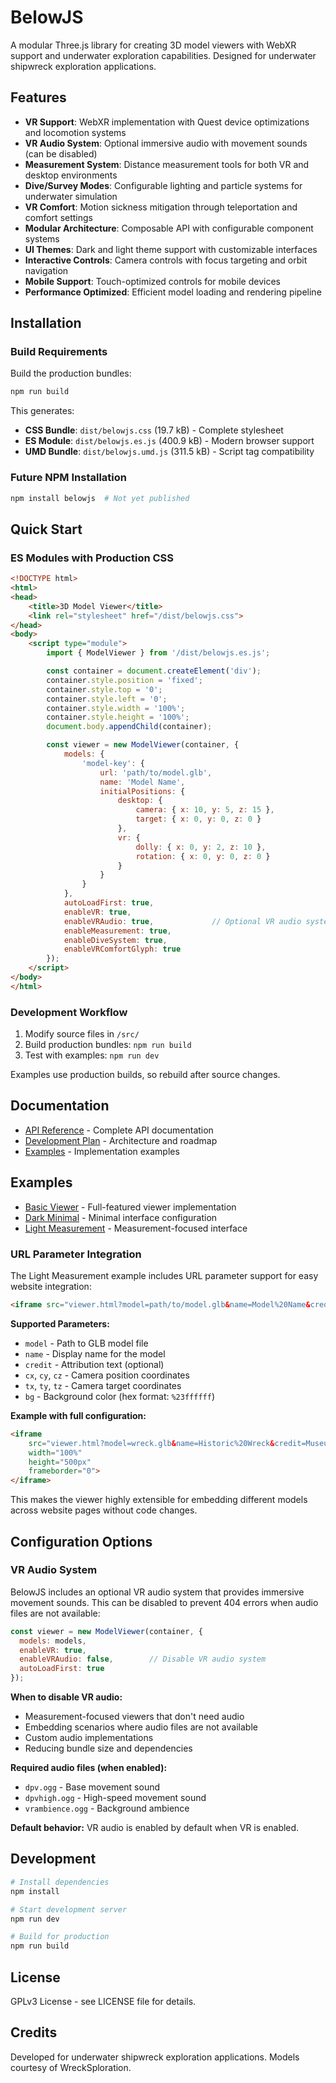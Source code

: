 # BelowJS

A modular Three.js library for creating 3D model viewers with WebXR support and underwater exploration capabilities. Designed for underwater shipwreck exploration applications.

## Features

- **VR Support**: WebXR implementation with Quest device optimizations and locomotion systems
- **VR Audio System**: Optional immersive audio with movement sounds (can be disabled)
- **Measurement System**: Distance measurement tools for both VR and desktop environments
- **Dive/Survey Modes**: Configurable lighting and particle systems for underwater simulation
- **VR Comfort**: Motion sickness mitigation through teleportation and comfort settings
- **Modular Architecture**: Composable API with configurable component systems
- **UI Themes**: Dark and light theme support with customizable interfaces
- **Interactive Controls**: Camera controls with focus targeting and orbit navigation
- **Mobile Support**: Touch-optimized controls for mobile devices
- **Performance Optimized**: Efficient model loading and rendering pipeline

## Installation

### Build Requirements
Build the production bundles:

```bash
npm run build
```

This generates:
- **CSS Bundle**: `dist/belowjs.css` (19.7 kB) - Complete stylesheet
- **ES Module**: `dist/belowjs.es.js` (400.9 kB) - Modern browser support  
- **UMD Bundle**: `dist/belowjs.umd.js` (311.5 kB) - Script tag compatibility

### Future NPM Installation
```bash
npm install belowjs  # Not yet published
```

## Quick Start

### ES Modules with Production CSS

```html
<!DOCTYPE html>
<html>
<head>
    <title>3D Model Viewer</title>
    <link rel="stylesheet" href="/dist/belowjs.css">
</head>
<body>
    <script type="module">
        import { ModelViewer } from '/dist/belowjs.es.js';

        const container = document.createElement('div');
        container.style.position = 'fixed';
        container.style.top = '0';
        container.style.left = '0';
        container.style.width = '100%';
        container.style.height = '100%';
        document.body.appendChild(container);

        const viewer = new ModelViewer(container, {
            models: {
                'model-key': {
                    url: 'path/to/model.glb',
                    name: 'Model Name',
                    initialPositions: {
                        desktop: {
                            camera: { x: 10, y: 5, z: 15 },
                            target: { x: 0, y: 0, z: 0 }
                        },
                        vr: {
                            dolly: { x: 0, y: 2, z: 10 },
                            rotation: { x: 0, y: 0, z: 0 }
                        }
                    }
                }
            },
            autoLoadFirst: true,
            enableVR: true,
            enableVRAudio: true,             // Optional VR audio system (default: true)
            enableMeasurement: true,
            enableDiveSystem: true,
            enableVRComfortGlyph: true
        });
    </script>
</body>
</html>
```

### Development Workflow

1. Modify source files in `/src/`
2. Build production bundles: `npm run build`
3. Test with examples: `npm run dev`

Examples use production builds, so rebuild after source changes.

## Documentation

- [API Reference](docs/API.md) - Complete API documentation
- [Development Plan](BELOWJS_LIBRARY_PLAN.md) - Architecture and roadmap
- [Examples](examples/) - Implementation examples

## Examples

- [Basic Viewer](examples/basic-viewer/) - Full-featured viewer implementation
- [Dark Minimal](examples/dark-minimal/) - Minimal interface configuration
- [Light Measurement](examples/light-measurement/) - Measurement-focused interface

### URL Parameter Integration

The Light Measurement example includes URL parameter support for easy website integration:

```html
<iframe src="viewer.html?model=path/to/model.glb&name=Model%20Name&credit=Attribution"></iframe>
```

**Supported Parameters:**
- `model` - Path to GLB model file
- `name` - Display name for the model
- `credit` - Attribution text (optional)
- `cx`, `cy`, `cz` - Camera position coordinates
- `tx`, `ty`, `tz` - Camera target coordinates  
- `bg` - Background color (hex format: `%23ffffff`)

**Example with full configuration:**
```html
<iframe 
    src="viewer.html?model=wreck.glb&name=Historic%20Wreck&credit=Museum&cx=10&cy=5&cz=15&tx=0&ty=0&tz=0&bg=%23f8f9fa"
    width="100%" 
    height="500px" 
    frameborder="0">
</iframe>
```

This makes the viewer highly extensible for embedding different models across website pages without code changes.

## Configuration Options

### VR Audio System

BelowJS includes an optional VR audio system that provides immersive movement sounds. This can be disabled to prevent 404 errors when audio files are not available:

```javascript
const viewer = new ModelViewer(container, {
  models: models,
  enableVR: true,
  enableVRAudio: false,        // Disable VR audio system
  autoLoadFirst: true
});
```

**When to disable VR audio:**
- Measurement-focused viewers that don't need audio
- Embedding scenarios where audio files are not available
- Custom audio implementations
- Reducing bundle size and dependencies

**Required audio files (when enabled):**
- `dpv.ogg` - Base movement sound
- `dpvhigh.ogg` - High-speed movement sound
- `vrambience.ogg` - Background ambience

**Default behavior:** VR audio is enabled by default when VR is enabled.

## Development

```bash
# Install dependencies
npm install

# Start development server
npm run dev

# Build for production
npm run build
```

## License

GPLv3 License - see LICENSE file for details.

## Credits

Developed for underwater shipwreck exploration applications. Models courtesy of WreckSploration.